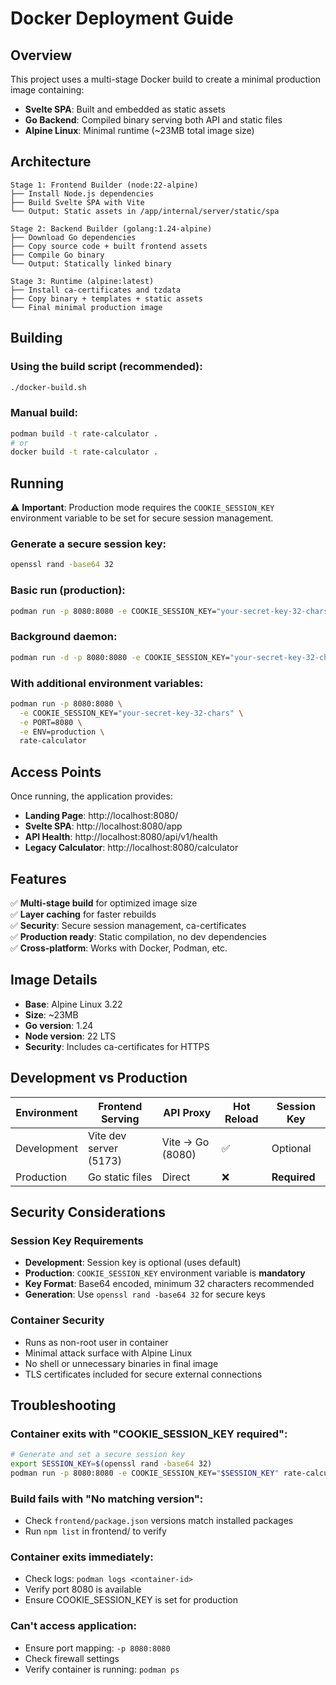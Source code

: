 # Docker Deployment Guide

## Overview

This project uses a multi-stage Docker build to create a minimal production image containing:
- **Svelte SPA**: Built and embedded as static assets
- **Go Backend**: Compiled binary serving both API and static files  
- **Alpine Linux**: Minimal runtime (~23MB total image size)

## Architecture

```
Stage 1: Frontend Builder (node:22-alpine)
├── Install Node.js dependencies
├── Build Svelte SPA with Vite
└── Output: Static assets in /app/internal/server/static/spa

Stage 2: Backend Builder (golang:1.24-alpine) 
├── Download Go dependencies
├── Copy source code + built frontend assets
├── Compile Go binary
└── Output: Statically linked binary

Stage 3: Runtime (alpine:latest)
├── Install ca-certificates and tzdata
├── Copy binary + templates + static assets
└── Final minimal production image
```

## Building

### Using the build script (recommended):
```bash
./docker-build.sh
```

### Manual build:
```bash
podman build -t rate-calculator .
# or
docker build -t rate-calculator .
```

## Running

⚠️ **Important**: Production mode requires the `COOKIE_SESSION_KEY` environment variable to be set for secure session management.

### Generate a secure session key:
```bash
openssl rand -base64 32
```

### Basic run (production):
```bash
podman run -p 8080:8080 -e COOKIE_SESSION_KEY="your-secret-key-32-chars" rate-calculator
```

### Background daemon:
```bash
podman run -d -p 8080:8080 -e COOKIE_SESSION_KEY="your-secret-key-32-chars" --name rate-calc rate-calculator
```

### With additional environment variables:
```bash
podman run -p 8080:8080 \
  -e COOKIE_SESSION_KEY="your-secret-key-32-chars" \
  -e PORT=8080 \
  -e ENV=production \
  rate-calculator
```

## Access Points

Once running, the application provides:
- **Landing Page**: http://localhost:8080/
- **Svelte SPA**: http://localhost:8080/app  
- **API Health**: http://localhost:8080/api/v1/health
- **Legacy Calculator**: http://localhost:8080/calculator

## Features

✅ **Multi-stage build** for optimized image size  
✅ **Layer caching** for faster rebuilds  
✅ **Security**: Secure session management, ca-certificates  
✅ **Production ready**: Static compilation, no dev dependencies  
✅ **Cross-platform**: Works with Docker, Podman, etc.

## Image Details

- **Base**: Alpine Linux 3.22
- **Size**: ~23MB
- **Go version**: 1.24
- **Node version**: 22 LTS
- **Security**: Includes ca-certificates for HTTPS

## Development vs Production

| Environment | Frontend Serving | API Proxy | Hot Reload | Session Key |
|-------------|------------------|-----------|------------|-------------|
| Development | Vite dev server (5173) | Vite → Go (8080) | ✅ | Optional |
| Production | Go static files | Direct | ❌ | **Required** |

## Security Considerations

### Session Key Requirements
- **Development**: Session key is optional (uses default)
- **Production**: `COOKIE_SESSION_KEY` environment variable is **mandatory**
- **Key Format**: Base64 encoded, minimum 32 characters recommended
- **Generation**: Use `openssl rand -base64 32` for secure keys

### Container Security
- Runs as non-root user in container
- Minimal attack surface with Alpine Linux
- No shell or unnecessary binaries in final image
- TLS certificates included for secure external connections

## Troubleshooting

### Container exits with "COOKIE_SESSION_KEY required":
```bash
# Generate and set a secure session key
export SESSION_KEY=$(openssl rand -base64 32)
podman run -p 8080:8080 -e COOKIE_SESSION_KEY="$SESSION_KEY" rate-calculator
```

### Build fails with "No matching version":
- Check `frontend/package.json` versions match installed packages
- Run `npm list` in frontend/ to verify

### Container exits immediately:
- Check logs: `podman logs <container-id>`
- Verify port 8080 is available
- Ensure COOKIE_SESSION_KEY is set for production

### Can't access application:
- Ensure port mapping: `-p 8080:8080`
- Check firewall settings
- Verify container is running: `podman ps` 